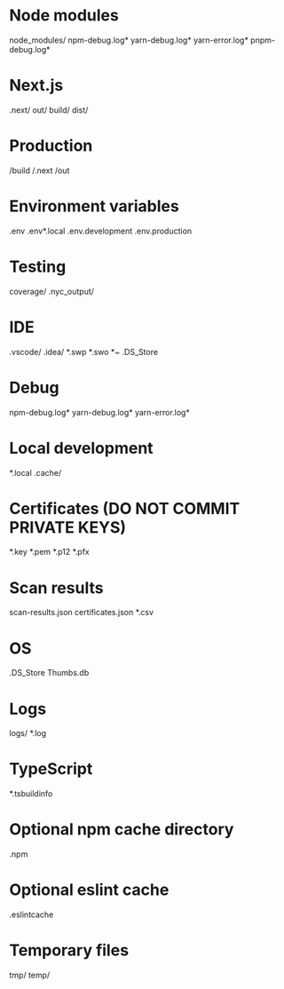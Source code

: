 # Node modules
node_modules/
npm-debug.log*
yarn-debug.log*
yarn-error.log*
pnpm-debug.log*

# Next.js
.next/
out/
build/
dist/

# Production
/build
/.next
/out

# Environment variables
.env
.env*.local
.env.development
.env.production

# Testing
coverage/
.nyc_output/

# IDE
.vscode/
.idea/
*.swp
*.swo
*~
.DS_Store

# Debug
npm-debug.log*
yarn-debug.log*
yarn-error.log*

# Local development
*.local
.cache/

# Certificates (DO NOT COMMIT PRIVATE KEYS)
*.key
*.pem
*.p12
*.pfx

# Scan results
scan-results.json
certificates.json
*.csv

# OS
.DS_Store
Thumbs.db

# Logs
logs/
*.log

# TypeScript
*.tsbuildinfo

# Optional npm cache directory
.npm

# Optional eslint cache
.eslintcache

# Temporary files
tmp/
temp/
